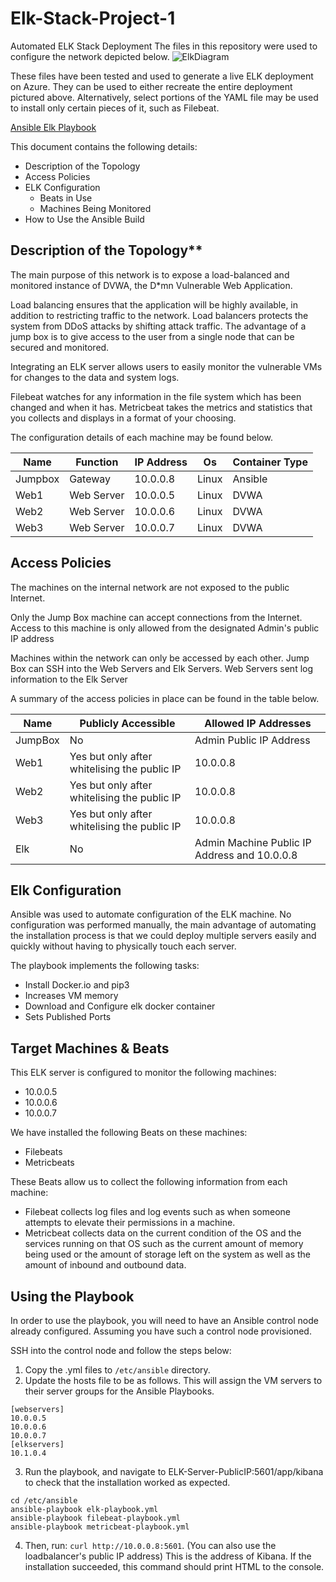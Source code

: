 # Elk-Stack-Project-1
Automated ELK Stack Deployment
The files in this repository were used to configure the network depicted below.
![ElkDiagram](https://user-images.githubusercontent.com/85416113/141267339-434d45a5-5bd6-4eaf-ab25-103727416a9b.jpg)

These files have been tested and used to generate a live ELK deployment on Azure. They can be used to either recreate the entire deployment pictured above. Alternatively, select portions of the YAML file may be used to install only certain pieces of it, such as Filebeat.

[Ansible Elk Playbook](https://github.com/kish-bot/Elk-Stack-Project-1/tree/main/Ansible)

This document contains the following details:

* Description of the Topology
* Access Policies
* ELK Configuration
  * Beats in Use
  * Machines Being Monitored
* How to Use the Ansible Build

## Description of the Topology**

The main purpose of this network is to expose a load-balanced and monitored instance of DVWA, the D*mn Vulnerable Web Application.

Load balancing ensures that the application will be highly available, in addition to restricting traffic to the network. Load balancers protects the system from DDoS attacks by shifting attack traffic. The advantage of a jump box is to give access to the user from a single node that can be secured and monitored.

Integrating an ELK server allows users to easily monitor the vulnerable VMs for changes to the data and system logs.

Filebeat watches for any information in the file system which has been changed and when it has. Metricbeat takes the metrics and statistics that you collects and displays in a format of your choosing.

The configuration details of each machine may be found below.

Name | Function | IP Address | Os |Container Type | 
--- | --- | --- | --- | --- 
Jumpbox | Gateway | 10.0.0.8 | Linux | Ansible
Web1 | Web Server | 10.0.0.5 | Linux | DVWA
Web2 | Web Server | 10.0.0.6 | Linux | DVWA
Web3 | Web Server | 10.0.0.7 | Linux | DVWA

## Access Policies

The machines on the internal network are not exposed to the public Internet.

Only the Jump Box machine can accept connections from the Internet. Access to this machine is only allowed from the designated Admin's public IP address

Machines within the network can only be accessed by each other. Jump Box can SSH into the Web Servers and Elk Servers. Web Servers sent log information to the Elk Server

A summary of the access policies in place can be found in the table below.

Name | Publicly Accessible | Allowed IP Addresses
--- | --- | --- 
JumpBox | No | Admin Public IP Address
Web1 | Yes but only after whitelising the public IP | 10.0.0.8
Web2 | Yes but only after whitelising the public IP | 10.0.0.8
Web3 | Yes but only after whitelising the public IP | 10.0.0.8
Elk | No | Admin Machine Public IP Address and 10.0.0.8 

## Elk Configuration

Ansible was used to automate configuration of the ELK machine. No configuration was performed manually, the main advantage of automating the installation process is that we could deploy multiple servers easily and quickly without having to physically touch each server.

The playbook implements the following tasks:

* Install Docker.io and pip3
* Increases VM memory
* Download and Configure elk docker container
* Sets Published Ports

## Target Machines & Beats

This ELK server is configured to monitor the following machines:

* 10.0.0.5
* 10.0.0.6
* 10.0.0.7

We have installed the following Beats on these machines:

* Filebeats
* Metricbeats

These Beats allow us to collect the following information from each machine:

* Filebeat collects log files and log events such as when someone attempts to elevate their permissions in a machine.
* Metricbeat collects data on the current condition of the OS and the services running on that OS such as the current amount of memory being used or the amount of storage left on the system as well as the amount of inbound and outbound data.

## Using the Playbook

In order to use the playbook, you will need to have an Ansible control node already configured. Assuming you have such a control node provisioned.

SSH into the control node and follow the steps below:

1. Copy the .yml files to `/etc/ansible` directory.
2. Update the hosts file to be as follows. This will assign the VM servers to their server groups for the Ansible Playbooks. 

```
[webservers]
10.0.0.5
10.0.0.6
10.0.0.7
[elkservers]
10.1.0.4
```   
3. Run the playbook, and navigate to ELK-Server-PublicIP:5601/app/kibana to check that the installation worked as expected.
```
cd /etc/ansible
ansible-playbook elk-playbook.yml
ansible-playbook filebeat-playbook.yml
ansible-playbook metricbeat-playbook.yml 
```
4. Then, run: `curl http://10.0.0.8:5601`. (You can also use the loadbalancer's public IP address) This is the address of Kibana. If the installation succeeded, this command should print HTML to the console.
